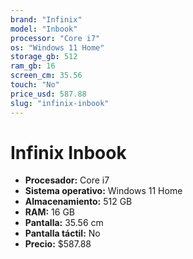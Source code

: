 ```yaml
---
brand: "Infinix"
model: "Inbook"
processor: "Core i7"
os: "Windows 11 Home"
storage_gb: 512
ram_gb: 16
screen_cm: 35.56
touch: "No"
price_usd: 587.88
slug: "infinix-inbook"
---
```


# Infinix Inbook

- **Procesador:** Core i7
- **Sistema operativo:** Windows 11 Home
- **Almacenamiento:** 512 GB
- **RAM:** 16 GB
- **Pantalla:** 35.56 cm
- **Pantalla táctil:** No
- **Precio:** $587.88
